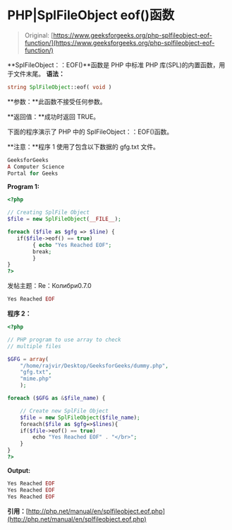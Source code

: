 # PHP|SplFileObject eof()函数

> Original: [https://www.geeksforgeeks.org/php-splfileobject-eof-function/](https://www.geeksforgeeks.org/php-splfileobject-eof-function/)

**SplFileObject：：EOF()**函数是 PHP 中标准 PHP 库(SPL)的内置函数，用于文件末尾。
**语法：**

```php
string SplFileObject::eof( void )
```

**参数：**此函数不接受任何参数。

**返回值：**成功时返回 TRUE。

下面的程序演示了 PHP 中的 SplFileObject：：EOF()函数。

**注意：**程序 1 使用了包含以下数据的 gfg.txt 文件。

```php
GeeksforGeeks
A Computer Science 
Portal for Geeks
```

**Program 1:**

```php
<?php

// Creating SplFile Object
$file = new SplFileObject(__FILE__);

foreach ($file as $gfg => $line) {
   if($file->eof() == true)
        { echo "Yes Reached EOF";
        break;
        }
}
?>
```

发帖主题：Re：Колибри0.7.0

```php
Yes Reached EOF

```

**程序 2：**

```php
<?php 

// PHP program to use array to check 
// multiple files 

$GFG = array(
    "/home/rajvir/Desktop/GeeksforGeeks/dummy.php",
    "gfg.txt",
    "mime.php"
    );

foreach ($GFG as &$file_name) { 

    // Create new SplFile Object 
    $file = new SplFileObject($file_name); 
    foreach($file as $gfg=>$lines){
    if($file->eof() == true)
        echo "Yes Reached EOF" . "</br>"; 
    }   
} 
?>
```

**Output:**

```php
Yes Reached EOF
Yes Reached EOF
Yes Reached EOF

```

**引用：**[http://php.net/manual/en/splfileobject.eof.php](http://php.net/manual/en/splfileobject.eof.php)